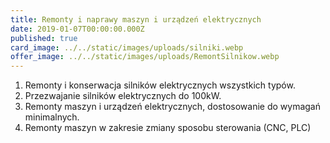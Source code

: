 ```yaml
---
title: Remonty i naprawy maszyn i urządzeń elektrycznych
date: 2019-01-07T00:00:00.000Z
published: true
card_image: ../../static/images/uploads/silniki.webp
offer_image: ../../static/images/uploads/RemontSilnikow.webp
---
```


1. Remonty i konserwacja silników elektrycznych wszystkich typów.
2. Przezwajanie silników elektrycznych do 100kW.
3. Remonty maszyn i urządzeń elektrycznych, dostosowanie do wymagań minimalnych.
4. Remonty maszyn w zakresie zmiany sposobu sterowania (CNC, PLC)